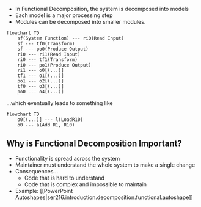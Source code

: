 
- In Functional Decomposition, the system is decomposed into models
- Each model is a major processing step
- Modules can be decomposed into smaller modules.

```mermaid
flowchart TD
    sf(System Function) --- ri0(Read Input)
    sf --- tf0(Transform)
    sf --- po0(Produce Output)
    ri0 --- ri1(Read Input)
    ri0 --- tf1(Transform)
    ri0 --- po1(Produce Output)
    ri1 --- o0[(...)]
    tf1 --- o1[(...)]
    po1 --- o2[(...)]
    tf0 --- o3[(...)]
    po0 --- o4[(...)]
```

...which eventually leads to something like

```mermaid
flowchart TD
    o0[(...)] --- l(LoadR10)
    o0 --- a(Add R1, R10)
```

## Why is Functional Decomposition Important?

- Functionality is spread across the system
- Maintainer must understand the whole system to make a single change
- Consequences...
  - Code that is hard to understand
  - Code that is complex and impossible to maintain
- Example: [[PowerPoint Autoshapes|ser216.introduction.decomposition.functional.autoshape]]

